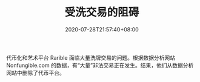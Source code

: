 ﻿---
title: "受洗交易的阻碍"
date: 2020-07-28T21:57:40+08:00
lastmod: 2020-07-28T16:45:40+08:00
draft: false
authors: ["Ferdinand"]
description: "代币化和艺术平台 Rarible 面临大量洗牌交易的问题。根据数据分析网站 Nonfungible.com 的数据，有“大量”非法交易正在发生。结果，他们从数据分析网站中删除了代币平台。"
featuredImage: "rarible-hampered-by-wash-trading.png"
tags: ["Racing Games","赛车游戏","Play to Earn"]
categories: ["news"]
news: ["赛车游戏"]
weight: 
lightgallery: true
pinned: false
recommend: false
recommend1: false
---

代币化和艺术平台 Rarible 面临大量洗牌交易的问题。根据数据分析网站 Nonfungible.com 的数据，有“大量”非法交易正在发生。结果，他们从数据分析网站中删除了代币平台。

<!--more-->

